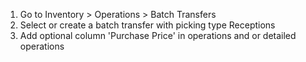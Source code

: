 1. Go to Inventory \> Operations \> Batch Transfers
2. Select or create a batch transfer with picking type Receptions
3.  Add optional column 'Purchase Price' in operations and or detailed operations
